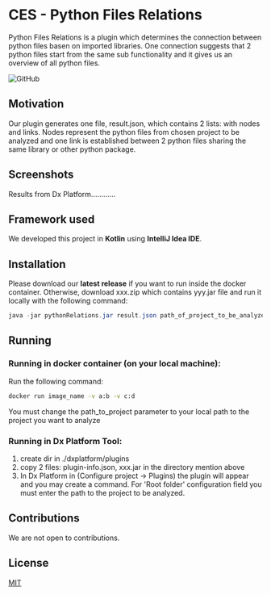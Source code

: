 # CES - Python Files Relations

Python Files Relations is a plugin which determines the connection between python files basen on imported libraries. One connection suggests that 2 python files start from the same sub functionality and it gives us an overview of all python files.

![GitHub](https://img.shields.io/github/license/baletiandrada/BENTII)


## Motivation

Our plugin generates one file, result.json, which contains 2 lists: with nodes and links. Nodes represent the python files from chosen project to be analyzed and one link is established between 2 python files sharing the same library or other python package. 



## Screenshots

Results from Dx Platform............



## Framework used

We developed this project in **Kotlin** using **IntelliJ Idea IDE**.



## Installation

Please download our **latest release** if you want to run inside the docker container. Otherwise, download xxx.zip which contains yyy.jar file and run it locally with the following command:

```java
java -jar pythonRelations.jar result.json path_of_project_to_be_analyzed
```


## Running

### Running in docker container (on your local machine):

Run the following command:

```bash
docker run image_name -v a:b -v c:d
```
You must change the path_to_project parameter to your local path to the project you want to analyze


### Running in Dx Platform Tool:

1. create dir in ./dxplatform/plugins
2. copy 2 files: plugin-info.json, xxx.jar in the directory mention above
3. In Dx Platform in (Configure project -> Plugins) the plugin will appear and you may create a command. For 'Root folder' configuration field you must enter the path to the project to be analyzed.




## Contributions
We are not open to contributions.
   
   
   
## License
[MIT](https://choosealicense.com/licenses/mit/)


